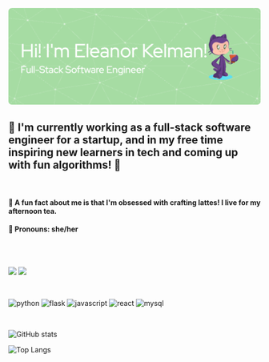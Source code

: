 ![Header](./images/banner.png)

## 🔭 I'm currently working as a full-stack software engineer for a startup, and in my free time inspiring new learners in tech and coming up with fun algorithms! 🔭

<br />

#### 🍵 A fun fact about me is that I'm obsessed with crafting lattes! I live for my afternoon tea.
#### 💚 Pronouns: she/her

<br />
<br />

<a href = 'https://www.linkedin.com/in/eleanor-kelman/'><img src='https://img.shields.io/badge/LinkedIn-0077B5?style=for-the-badge&logo=linkedin&logoColor=white' /></a> <a href = 'https://medium.com/@ekelman3'><img src = 'https://img.shields.io/badge/Medium-12100E?style=for-the-badge&logo=medium&logoColor=white' /></a>

<br />

<img src = 'https://img.shields.io/badge/Python-FFD43B?style=for-the-badge&logo=python&logoColor=blue' alt = 'python' /> <img src = 'https://img.shields.io/badge/Flask-000000?style=for-the-badge&logo=flask&logoColor=white' alt = 'flask' /> <img src = 'https://img.shields.io/badge/JavaScript-323330?style=for-the-badge&logo=javascript&logoColor=F7DF1E' alt = 'javascript' /> <img src = 'https://img.shields.io/badge/React-20232A?style=for-the-badge&logo=react&logoColor=61DAFB' alt = 'react' /> <img src = 'https://img.shields.io/badge/MySQL-005C84?style=for-the-badge&logo=mysql&logoColor=white' alt = 'mysql' />

<br />

![GitHub stats](https://github-readme-stats-sigma-five.vercel.app/api?username=a-JAVA-chip-frappuccino&show_icons=true&theme=solarized-light&rank_icon=github)

![Top Langs](https://github-readme-stats-sigma-five.vercel.app/api/top-langs/?username=a-JAVA-chip-frappuccino&layout=compact&hide=jupyter%20notebook,ruby&theme=solarized-light)



<!--
**a-JAVA-chip-frappuccino/a-JAVA-chip-frappuccino** is a ✨ _special_ ✨ repository because its `README.md` (this file) appears on your GitHub profile.
-->

